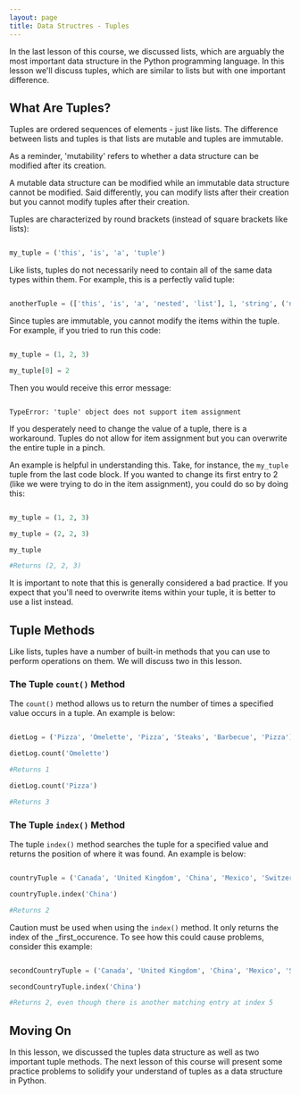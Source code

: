 ```yaml
---
layout: page
title: Data Structres - Tuples
---
```


In the last lesson of this course, we discussed lists, which are arguably the most important data structure in the Python programming language. In this lesson we'll discuss tuples, which are similar to lists but with one important difference. 


## What Are Tuples?

Tuples are ordered sequences of elements - just like lists. The difference between lists and tuples is that lists are mutable and tuples are immutable. 

As a reminder, 'mutability' refers to whether a data structure can be modified after its creation. 

A mutable data structure can be modified while an immutable data structure cannot be modified. Said differently, you can modify lists after their creation but you cannot modify tuples after their creation.

Tuples are characterized by round brackets (instead of square brackets like lists):

```python

my_tuple = ('this', 'is', 'a', 'tuple')

```

Like lists, tuples do not necessarily need to contain all of the same data types within them. For example, this is a perfectly valid tuple:

```python

anotherTuple = (['this', 'is', 'a', 'nested', 'list'], 1, 'string', ('nested', 'tuple'))

```

Since tuples are immutable, you cannot modify the items within the tuple. For example, if you tried to run this code:

```python

my_tuple = (1, 2, 3)

my_tuple[0] = 2

```

Then you would receive this error message:

```

TypeError: 'tuple' object does not support item assignment

```

If you desperately need to change the value of a tuple, there is a workaround. Tuples do not allow for item assignment but you can overwrite the entire tuple in a pinch. 

An example is helpful in understanding this. Take, for instance, the `my_tuple` tuple from the last code block. If you wanted to change its first entry to 2 (like we were trying to do in the item assignment), you could do so by doing this:

```python

my_tuple = (1, 2, 3)

my_tuple = (2, 2, 3)

my_tuple

#Returns (2, 2, 3)

```

It is important to note that this is generally considered a bad practice. If you expect that you'll need to overwrite items within your tuple, it is better to use a list instead. 


## Tuple Methods

Like lists, tuples have a number of built-in methods that you can use to perform operations on them. We will discuss two in this lesson.


### The Tuple `count()` Method

The `count()` method allows us to return the number of times a specified value occurs in a tuple. An example is below: 

```python

dietLog = ('Pizza', 'Omelette', 'Pizza', 'Steaks', 'Barbecue', 'Pizza')

dietLog.count('Omelette')

#Returns 1

dietLog.count('Pizza')

#Returns 3

```


### The Tuple `index()` Method

The tuple `index()` method searches the tuple for a specified value and returns the position of where it was found. An example is below:

```python

countryTuple = ('Canada', 'United Kingdom', 'China', 'Mexico', 'Switzerland')

countryTuple.index('China')

#Returns 2

```

Caution must be used when using the `index()` method. It only returns the index of the _first_occurence. To see how this could cause problems, consider this example:

```python

secondCountryTuple = ('Canada', 'United Kingdom', 'China', 'Mexico', 'Switzerland', 'China')

secondCountryTuple.index('China')

#Returns 2, even though there is another matching entry at index 5

```


## Moving On

In this lesson, we discussed the tuples data structure as well as two important tuple methods. The next lesson of this course will present some practice problems to solidify your understand of tuples as a data structure in Python.
